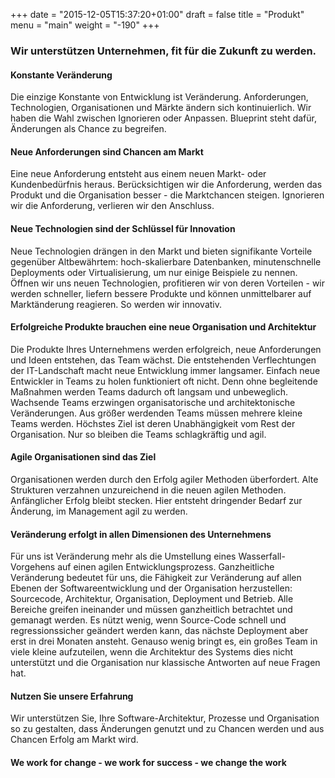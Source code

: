 +++
date = "2015-12-05T15:37:20+01:00"
draft = false
title = "Produkt"
menu = "main"
weight = "-190"
+++


### Wir unterstützen Unternehmen, fit für die Zukunft zu werden.

#### Konstante Veränderung
Die einzige Konstante von Entwicklung ist Veränderung. Anforderungen, Technologien, Organisationen und Märkte ändern sich kontinuierlich. Wir haben die Wahl zwischen Ignorieren oder Anpassen. Blueprint steht dafür, Änderungen als Chance zu begreifen.

#### Neue Anforderungen sind Chancen am Markt
Eine neue Anforderung entsteht aus einem neuen Markt- oder Kundenbedürfnis heraus. Berücksichtigen wir die Anforderung, werden das Produkt und die Organisation besser - die Marktchancen steigen. Ignorieren wir die Anforderung, verlieren wir den Anschluss.

#### Neue Technologien sind der Schlüssel für Innovation
Neue Technologien drängen in den Markt und bieten signifikante Vorteile gegenüber Altbewährtem: hoch-skalierbare Datenbanken, minutenschnelle Deployments oder Virtualisierung, um nur einige Beispiele zu nennen. Öffnen wir uns neuen Technologien, profitieren wir von deren Vorteilen - wir werden schneller, liefern bessere Produkte und können unmittelbarer auf Marktänderung reagieren. So werden wir innovativ.

#### Erfolgreiche Produkte brauchen eine neue Organisation und Architektur
Die Produkte Ihres Unternehmens werden erfolgreich, neue Anforderungen und Ideen entstehen, das Team wächst. Die entstehenden Verflechtungen der IT-Landschaft macht neue Entwicklung immer langsamer. Einfach neue Entwickler in Teams zu holen funktioniert oft nicht. Denn ohne begleitende Maßnahmen werden Teams dadurch oft langsam und unbeweglich. Wachsende Teams erzwingen organisatorische und architektonische  Veränderungen. Aus größer werdenden Teams müssen mehrere kleine Teams werden. Höchstes Ziel ist deren Unabhängigkeit vom Rest der Organisation. Nur so bleiben die Teams schlagkräftig und agil.

#### Agile Organisationen sind das Ziel
Organisationen werden durch den Erfolg agiler Methoden überfordert. Alte Strukturen verzahnen  unzureichend in die neuen agilen Methoden. Anfänglicher Erfolg bleibt stecken. Hier entsteht dringender Bedarf zur Änderung, im Management agil zu werden.

#### Veränderung erfolgt in allen Dimensionen des Unternehmens
Für uns ist Veränderung mehr als die Umstellung eines Wasserfall-Vorgehens auf einen agilen Entwicklungsprozess. Ganzheitliche Veränderung bedeutet für uns, die Fähigkeit zur Veränderung auf allen Ebenen der Softwareentwicklung und der Organisation herzustellen: Sourcecode, Architektur, Organisation, Deployment und Betrieb. Alle Bereiche greifen ineinander und müssen ganzheitlich betrachtet und gemanagt werden. Es nützt wenig, wenn Source-Code schnell und regressionssicher geändert werden kann, das nächste Deployment aber erst in drei Monaten ansteht. Genauso wenig bringt es, ein großes Team in viele kleine aufzuteilen, wenn die Architektur des Systems dies nicht unterstützt und die Organisation nur klassische Antworten auf neue Fragen hat.

#### Nutzen Sie unsere Erfahrung
Wir unterstützen Sie, Ihre Software-Architektur, Prozesse und Organisation so zu gestalten, dass Änderungen genutzt und zu Chancen werden und aus Chancen Erfolg am Markt wird.

#### We work for change - we work for success - we change the work

